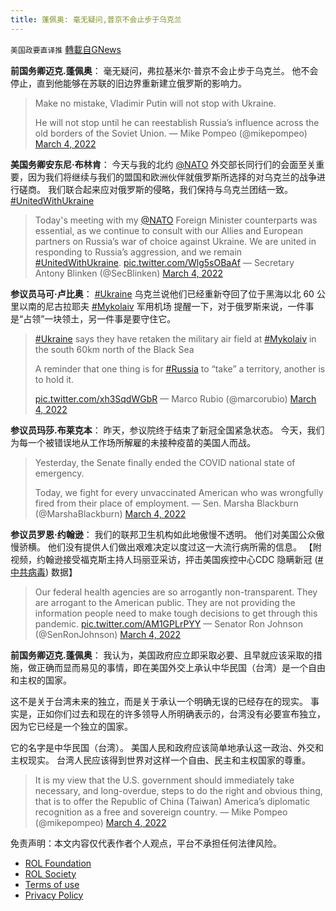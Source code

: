 ```yaml
---
title: 蓬佩奥: 毫无疑问,普京不会止步于乌克兰
---
```

`美国政要直译推` [轉載自GNews](https://gnews.org/zh-hans/2107843/)

**前国务卿迈克.蓬佩奥**： 毫无疑问，弗拉基米尔·普京不会止步于乌克兰。 他不会停止，直到他能够在苏联的旧边界重新建立俄罗斯的影响力。



> Make no mistake, Vladimir Putin will not stop with Ukraine.
>  
> He will not stop until he can reestablish Russia’s influence across the old borders of the Soviet Union.
> — Mike Pompeo (@mikepompeo) [March 4, 2022](https://twitter.com/mikepompeo/status/1499858947246854151?ref_src=twsrc%5Etfw)



**美国务卿安东尼·布林肯**： 今天与我的北约 [@NATO](https://twitter.com/NATO) 外交部长同行们的会面至关重要，因为我们将继续与我们的盟国和欧洲伙伴就俄罗斯所选择的对乌克兰的战争进行磋商。 我们联合起来应对俄罗斯的侵略，我们保持与乌克兰团结一致。 [#UnitedWithUkraine](https://twitter.com/hashtag/UnitedWithUkraine?src=hashtag_click)



> Today's meeting with my [@NATO](https://twitter.com/NATO?ref_src=twsrc%5Etfw) Foreign Minister counterparts was essential, as we continue to consult with our Allies and European partners on Russia’s war of choice against Ukraine. We are united in responding to Russia’s aggression, and we remain [#UnitedWithUkraine](https://twitter.com/hashtag/UnitedWithUkraine?src=hash&amp;ref_src=twsrc%5Etfw). [pic.twitter.com/Wlg5sOBaAf](https://t.co/Wlg5sOBaAf)
> — Secretary Antony Blinken (@SecBlinken) [March 4, 2022](https://twitter.com/SecBlinken/status/1499762807948128261?ref_src=twsrc%5Etfw)



**参议员马可·卢比奥**： [#Ukraine](https://twitter.com/hashtag/Ukraine?src=hashtag_click) 乌克兰说他们已经重新夺回了位于黑海以北 60 公里以南的尼古拉耶夫 [#Mykolaiv](https://twitter.com/hashtag/Mykolaiv?src=hashtag_click) 军用机场 提醒一下，对于俄罗斯来说，一件事是“占领”一块领土，另一件事是要守住它。



> [#Ukraine](https://twitter.com/hashtag/Ukraine?src=hash&amp;ref_src=twsrc%5Etfw) says they have retaken the military air field at [#Mykolaiv](https://twitter.com/hashtag/Mykolaiv?src=hash&amp;ref_src=twsrc%5Etfw) in the south 60km north of the Black Sea
> 
> A reminder that one thing is for [#Russia](https://twitter.com/hashtag/Russia?src=hash&amp;ref_src=twsrc%5Etfw) to “take” a territory, another is to hold it. 
> 
>  [pic.twitter.com/xh3SqdWGbR](https://t.co/xh3SqdWGbR)
> — Marco Rubio (@marcorubio) [March 4, 2022](https://twitter.com/marcorubio/status/1499788179435659265?ref_src=twsrc%5Etfw)



**参议员玛莎.布莱克本**： 昨天，参议院终于结束了新冠全国紧急状态。 今天，我们为每一个被错误地从工作场所解雇的未接种疫苗的美国人而战。



> Yesterday, the Senate finally ended the COVID national state of emergency.
> 
> Today, we fight for every unvaccinated American who was wrongfully fired from their place of employment.
> — Sen. Marsha Blackburn (@MarshaBlackburn) [March 4, 2022](https://twitter.com/MarshaBlackburn/status/1499844485798375427?ref_src=twsrc%5Etfw)



**参议员罗恩·约翰逊**： 我们的联邦卫生机构如此地傲慢不透明。 他们对美国公众傲慢骄横。 他们没有提供人们做出艰难决定以度过这一大流行病所需的信息。 【附视频，约翰逊接受福克斯主持人玛丽亚采访，抨击美国疾控中心CDC 隐瞒新冠 ([#中共病毒](https://twitter.com/hashtag/中共病毒?src=hashtag_click)) 数据】



> Our federal health agencies are so arrogantly non-transparent. They are arrogant to the American public. They are not providing the information people need to make tough decisions to get through this pandemic. [pic.twitter.com/AM1GPLrPYY](https://t.co/AM1GPLrPYY)
> — Senator Ron Johnson (@SenRonJohnson) [March 4, 2022](https://twitter.com/SenRonJohnson/status/1499829573881577479?ref_src=twsrc%5Etfw)



**前国务卿迈克.蓬佩奥**： 我认为，美国政府应立即采取必要、且早就应该采取的措施，做正确而显而易见的事情，即在美国外交上承认中华民国（台湾）是一个自由和主权的国家。

这不是关于台湾未来的独立，而是关于承认一个明确无误的已经存在的现实。 事实是，正如你们过去和现在的许多领导人所明确表示的，台湾没有必要宣布独立，因为它已经是一个独立的国家。

它的名字是中华民国（台湾）。 美国人民和政府应该简单地承认这一政治、外交和主权现实。 台湾人民应该得到世界对这样一个自由、民主和主权国家的尊重。



> It is my view that the U.S. government should immediately take necessary, and long-overdue, steps to do the right and obvious thing, that is to offer the Republic of China (Taiwan) America’s diplomatic recognition as a free and sovereign country.
> — Mike Pompeo (@mikepompeo) [March 4, 2022](https://twitter.com/mikepompeo/status/1499570460828315651?ref_src=twsrc%5Etfw)





 

免责声明：本文内容仅代表作者个人观点，平台不承担任何法律风险。

- [ROL Foundation](https://rolfoundation.org/)
- [ROL Society](https://rolsociety.org/)
- [Terms of use](https://gnews.org/terms-of-use-3/)
- [Privacy Policy](https://gnews.org/privacy-policy/)
